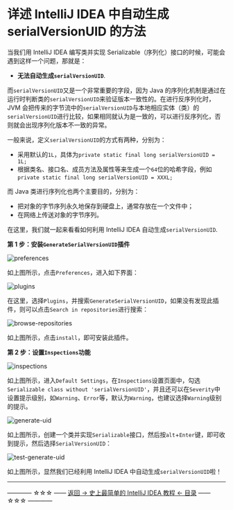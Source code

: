 # 详述 IntelliJ IDEA 中自动生成 serialVersionUID 的方法

当我们用 IntelliJ IDEA 编写类并实现 Serializable（序列化）接口的时候，可能会遇到这样一个问题，那就是：

 - **无法自动生成`serialVersionUID`**.

而`serialVersionUID`又是一个非常重要的字段，因为 Java 的序列化机制是通过在运行时判断类的`serialVersionUID`来验证版本一致性的。在进行反序列化时，JVM 会把传来的字节流中的`serialVersionUID`与本地相应实体（类）的`serialVersionUID`进行比较，如果相同就认为是一致的，可以进行反序列化，否则就会出现序列化版本不一致的异常。 

一般来说，定义`serialVersionUID`的方式有两种，分别为：

 - 采用默认的`1L`，具体为`private static final long serialVersionUID = 1L;`
 - 根据类名、接口名、成员方法及属性等来生成一个`64`位的哈希字段，例如  `private static final long serialVersionUID = XXXL;`

而 Java 类进行序列化也两个主要目的，分别为：

 - 把对象的字节序列永久地保存到硬盘上，通常存放在一个文件中；
 - 在网络上传送对象的字节序列。

在这里，我们就一起来看看如何利用 IntelliJ IDEA 自动生成`serialVersionUID`.

**第 1 步：安装`GenerateSerialVersionUID`插件**

![preferences](../../images/serialVersionUID/preferences.png)

如上图所示，点击`Preferences`，进入如下界面：

![plugins](../../images/serialVersionUID/plugins.png)

在这里，选择`Plugins`，并搜索`GenerateSerialVersionUID`，如果没有发现此插件，则可以点击`Search in repositories`进行搜索：

![browse-repositories](../../images/serialVersionUID/browse-repositories.png)

如上图所示，点击`install`，即可安装此插件。

**第 2 步：设置`Inspections`功能**

![inspections](../../images/serialVersionUID/inspections.png)

如上图所示，进入`Default Settings`，在`Inspections`设置页面中，勾选`Serializable class without 'serialVersionUID'`，并且还可以在`Severity`中设置提示级别，如`Warning`、`Error`等，默认为`Warning`，也建议选择`Warning`级别的提示。

![generate-uid](../../images/serialVersionUID/generate-uid.png)

如上图所示，创建一个类并实现`Serializable`接口，然后按`alt`+`Enter`键，即可收到提示，然后选择`SerialVersionUID`：

![test-generate-uid](../../images/serialVersionUID/test-generate-uid.png)

如上图所示，显然我们已经利用 IntelliJ IDEA 中自动生成`serialVersionUID`啦！








----------
———— ☆☆☆ —— [返回 -> 史上最简单的 IntelliJ IDEA 教程 <- 目录](../../README.md) —— ☆☆☆ ————
